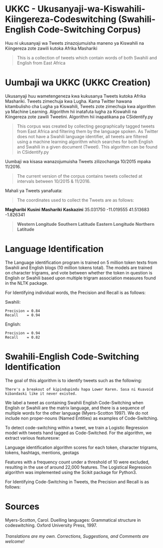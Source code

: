 # UKKC - Ukusanyaji-wa-Kiswahili-Kiingereza-Codeswitching (Swahili-English Code-Switching Corpus)  

  Huu ni ukusanyaji wa Tweets zinazojumuisha maneno ya Kiswahili na Kiingereza zote zawili kutoka Afrika Mashariki  
  > This is a collection of tweets which contain words of both Swahili and English from East Africa  

# Uumbaji wa UKKC (UKKC Creation)

  Ukusanyaji huu wametengeneza kwa kukusanya Tweets kutoka Afrika Mashariki. Tweets zimechuja kwa Lugha. Kama Twitter hawana kitambulisho cha Lugha ya Kiswahili, Tweets zote zimechuja kwa algorithm ya Machine Learning. Algorithm hii inatafuta lugha za Kiswahili na Kiingereza zote zawili Tweetini. Algorithm hii inapatikana pa CSidentify.py  
  >This corpus was created by collecting geographically tagged tweets from East Africa and filtering them by the language spoken. As Twitter does not have a Swahili language identifier, all tweets are filtered using a machine learning algorithm which searches for both English and Swahili in a given document (Tweet). This algorithm can be found in CSidentify.py  

  Uumbaji wa kisasa wanazojumuisha Tweets zilizochanga 10/2015 mpaka 11/2016.  
  >The current version of the corpus contains tweets collected at intervals between 10/2015 & 11/2016.  

  Mahali ya Tweets yanafuata:  
  >The coordinates used to collect the Tweets are as follows:  

  **Magharibi** **Kusini**  **Mashariki** **Kaskazini**
  35.031750 -11.019555  41.513683 -1.826341
  >**Western Longitude**  **Southern Latitude** **Eastern Longitude** **Northern Latitude**

# Language Identification

  The Language identification program is trained on 5 million token texts from Swahili and English blogs (10 million tokens total). The models are trained on character trigrams, and vote between whether the token in question is English or Swahili based upon multiple trigram association measures found in the NLTK package.

  For Identifying individual words, the Precision and Recall is as follows:

  Swahili:

    Precision = 0.84
    Recall    = 0.94

  English:

    Precision = 0.94
    Recall    = 0.82

# Swahili-English Code-Switching Identification

  The goal of this algorithm is to identify tweets such as the following:

    There's a breakout of kipindupindu hapa Lower Karen. Sasa ni Kuavoid kibandaski like it never existed.

  We label a tweet as containing Swahili English Code-Switching when English or Swahili are the matrix language, and there is a sequence of multiple words for the other language (Myers-Scotton 1997). We do not include non proper-nouns (Named Entities) as examples of Code-Switching.

  To detect code-switching within a tweet, we train a Logistic Regression model with tweets hand tagged as Code-Switched. For the algorithm, we extract various featuresxw:

  Language identification algorithm scores for each token,
  character trigrams,
  tokens,
  hashtags,
  mentions,
  geotags

  Features with a frequency count under a threshold of 10 were excluded, resulting in the use of around 22,000 features. The Logistical Regression algorithm was implemented using the Scikit package for Python3.

  For Identifying Code-Switching in Tweets, the Precision and Recall is as follows:


# Sources

  Myers-Scotton, Carol. Duelling languages: Grammatical structure in codeswitching. Oxford University Press, 1997.

###### Translations are my own. Corrections, Suggestions, and Comments are welcome!
